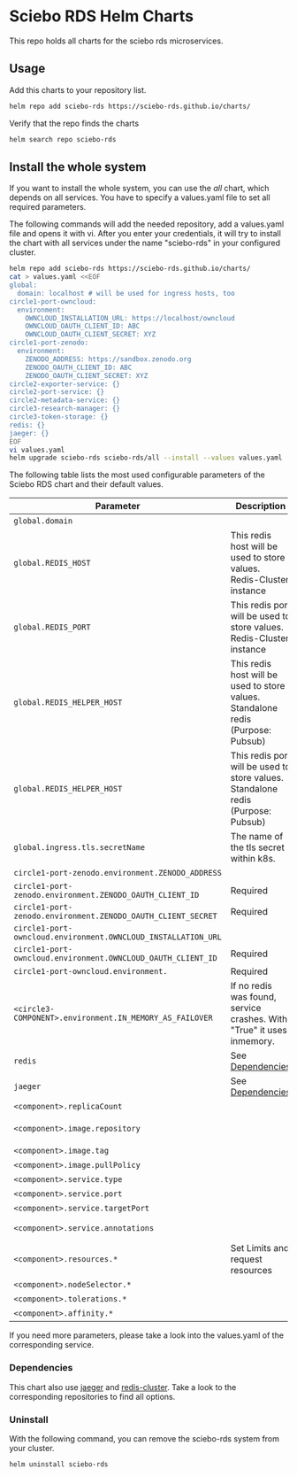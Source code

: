 # Sciebo RDS Helm Charts

This repo holds all charts for the sciebo rds microservices.

## Usage

Add this charts to your repository list.

```bash
helm repo add sciebo-rds https://sciebo-rds.github.io/charts/
```

Verify that the repo finds the charts

```bash
helm search repo sciebo-rds
```

## Install the whole system

If you want to install the whole system, you can use the *all* chart, which depends on all services. You have to specify a values.yaml file to set all required parameters.

The following commands will add the needed repository, add a values.yaml file and opens it with vi. After you enter your credentials, it will try to install the chart with all services under the name "sciebo-rds" in your configured cluster.

```bash
helm repo add sciebo-rds https://sciebo-rds.github.io/charts/
cat > values.yaml <<EOF
global:
  domain: localhost # will be used for ingress hosts, too
circle1-port-owncloud:
  environment:
    OWNCLOUD_INSTALLATION_URL: https://localhost/owncloud
    OWNCLOUD_OAUTH_CLIENT_ID: ABC
    OWNCLOUD_OAUTH_CLIENT_SECRET: XYZ
circle1-port-zenodo:
  environment:
    ZENODO_ADDRESS: https://sandbox.zenodo.org
    ZENODO_OAUTH_CLIENT_ID: ABC
    ZENODO_OAUTH_CLIENT_SECRET: XYZ
circle2-exporter-service: {}
circle2-port-service: {}
circle2-metadata-service: {}
circle3-research-manager: {}
circle3-token-storage: {}
redis: {}
jaeger: {}
EOF
vi values.yaml
helm upgrade sciebo-rds sciebo-rds/all --install --values values.yaml
```

The following table lists the most used configurable parameters of the Sciebo RDS chart and their default values.

| Parameter                                                     | Description                                                                      | Default                                              |
| ------------------------------------------------------------- | -------------------------------------------------------------------------------- | ---------------------------------------------------- |
| `global.domain`                                               |                                                                                  | https://localhost                                    |
| `global.REDIS_HOST`                                           | This redis host will be used to store values. Redis-Cluster instance             | redis                                                |
| `global.REDIS_PORT`                                           | This redis port will be used to store values. Redis-Cluster instance             | 6379                                                 |
| `global.REDIS_HELPER_HOST`                                    | This redis host will be used to store values. Standalone redis (Purpose: Pubsub) | redis                                                |
| `global.REDIS_HELPER_HOST`                                    | This redis port will be used to store values. Standalone redis (Purpose: Pubsub) | 6379                                                 |
| `global.ingress.tls.secretName`                               | The name of the tls secret within k8s.                                           | "sciebords-tls-public"                               |
| `circle1-port-zenodo.environment.ZENODO_ADDRESS`              |                                                                                  | https://sandbox.zenodo.org                           |
| `circle1-port-zenodo.environment.ZENODO_OAUTH_CLIENT_ID`      | Required                                                                         |                                                      |
| `circle1-port-zenodo.environment.ZENODO_OAUTH_CLIENT_SECRET`  | Required                                                                         |                                                      |
| `circle1-port-owncloud.environment.OWNCLOUD_INSTALLATION_URL` |                                                                                  | https://localhost/owncloud                           |
| `circle1-port-owncloud.environment.OWNCLOUD_OAUTH_CLIENT_ID`  | Required                                                                         |                                                      |
| `circle1-port-owncloud.environment.`                          | Required                                                                         |                                                      |
| `<circle3-COMPONENT>.environment.IN_MEMORY_AS_FAILOVER`       | If no redis was found, service crashes. With "True" it uses inmemory.            | "False"                                              |
| `redis`                                                       | See [Dependencies](#Dependencies)                                                |                                                      |
| `jaeger`                                                      | See [Dependencies](#Dependencies)                                                |                                                      |
| `<component>.replicaCount`                                    |                                                                                  | 1                                                    |
| `<component>.image.repository`                                |                                                                                  | `zivgitlab.wwu.io/sciebo-rds/sciebo-rds/<component>` |
| `<component>.image.tag`                                       |                                                                                  | master                                               |
| `<component>.image.pullPolicy`                                |                                                                                  | Always                                               |
| `<component>.service.type`                                    |                                                                                  | ClusterIP                                            |
| `<component>.service.port`                                    |                                                                                  | 80                                                   |
| `<component>.service.targetPort`                              |                                                                                  | 8080                                                 |
| `<component>.service.annotations`                             |                                                                                  | prometheus.io/scrape: "true"                         |
| `<component>.resources.*`                                     | Set Limits and request resources                                                 | {}                                                   |
| `<component>.nodeSelector.*`                                  |                                                                                  | {}                                                   |
| `<component>.tolerations.*`                                   |                                                                                  | []                                                   |
| `<component>.affinity.*`                                      |                                                                                  | {}                                                   |
If you need more parameters, please take a look into the values.yaml of the corresponding service.

### Dependencies

This chart also use [jaeger](https://github.com/jaegertracing/helm-charts) and [redis-cluster](https://github.com/bitnami/charts/tree/master/bitnami/redis-cluster). Take a look to the corresponding repositories to find all options.

### Uninstall 

With the following command, you can remove the sciebo-rds system from your cluster.

```bash
helm uninstall sciebo-rds
```